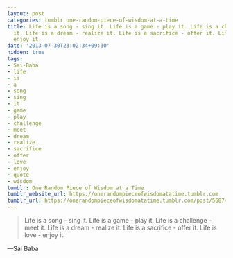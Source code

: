 ```yaml
---
layout: post
categories: tumblr one-random-piece-of-wisdom-at-a-time
title: Life is a song - sing it. Life is a game - play it. Life is a challenge - meet
  it. Life is a dream - realize it. Life is a sacrifice - offer it. Life is love -
  enjoy it.
date: '2013-07-30T23:02:34+09:30'
hidden: true
tags:
- Sai-Baba
- life
- is
- a
- song
- sing
- it
- game
- play
- challenge
- meet
- dream
- realize
- sacrifice
- offer
- love
- enjoy
- quote
- wisdom
tumblr: One Random Piece of Wisdom at a Time
tumblr_website_url: https://onerandompieceofwisdomatatime.tumblr.com
tumblr_url: https://onerandompieceofwisdomatatime.tumblr.com/post/56874945794/life-is-a-song-sing-it-life-is-a-game-play
---
```

> Life is a song - sing it. Life is a game - play it. Life is a challenge - meet it. Life is a dream - realize it. Life is a sacrifice - offer it. Life is love - enjoy it.

—Sai Baba
